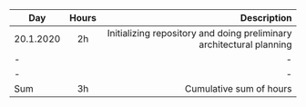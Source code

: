 | Day        | Hours           | Description  |
| ------------- |:-------------:| -----:|
| 20.1.2020 | 2h | Initializing repository and doing preliminary architectural planning |
| -||- | 1h | Setting up backend and mongodb |
| -||- | 1h | Learning some bacon.js and improving documentation |
| Sum | 3h | Cumulative sum of hours |